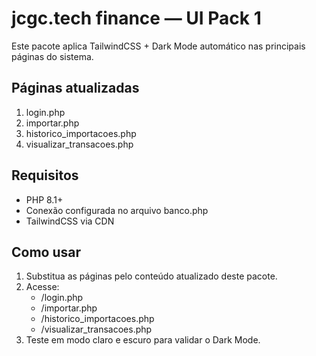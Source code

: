 # jcgc.tech finance — UI Pack 1
Este pacote aplica TailwindCSS + Dark Mode automático nas principais páginas do sistema.

## Páginas atualizadas
1. login.php
2. importar.php
3. historico_importacoes.php
4. visualizar_transacoes.php

## Requisitos
- PHP 8.1+
- Conexão configurada no arquivo banco.php
- TailwindCSS via CDN

## Como usar
1. Substitua as páginas pelo conteúdo atualizado deste pacote.
2. Acesse:
   - /login.php
   - /importar.php
   - /historico_importacoes.php
   - /visualizar_transacoes.php
3. Teste em modo claro e escuro para validar o Dark Mode.
